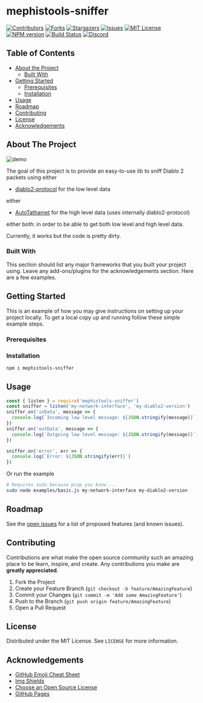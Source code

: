 
# mephistools-sniffer

<!-- PROJECT SHIELDS -->
[![Contributors][contributors-shield]][contributors-url]
[![Forks][forks-shield]][forks-url]
[![Stargazers][stars-shield]][stars-url]
[![Issues][issues-shield]][issues-url]
[![MIT License][license-shield]][license-url]
[![NPM version](https://img.shields.io/npm/v/mephistools-sniffer.svg)](npm-url)
[![Build Status](https://github.com/Mephistools/mephistools-sniffer/workflows/CI/badge.svg)](build-url)
[![Discord](https://img.shields.io/badge/chat-on%20discord-brightgreen.svg)](discord-url)

<!-- TABLE OF CONTENTS -->
## Table of Contents

* [About the Project](#about-the-project)
  * [Built With](#built-with)
* [Getting Started](#getting-started)
  * [Prerequisites](#prerequisites)
  * [Installation](#installation)
* [Usage](#usage)
* [Roadmap](#roadmap)
* [Contributing](#contributing)
* [License](#license)
* [Acknowledgements](#acknowledgements)

<!-- ABOUT THE PROJECT -->
## About The Project

![demo](docs/images/demo.gif)

The goal of this project is to provide an easy-to-use lib to sniff Diablo 2 packets using either

* [diablo2-protocol](https://github.com/MephisTools/diablo2-protocol) for the low level data

 either

* [AutoTathamet](https://github.com/MephisTools/AutoTathamet) for the high level data (uses internally diablo2-protocol)

 either both: in order to be able to get both low level and high level data.

 Currently, it works but the code is pretty dirty.

### Built With

This section should list any major frameworks that you built your project using. Leave any add-ons/plugins for the acknowledgements section. Here are a few examples.

<!-- GETTING STARTED -->
## Getting Started

This is an example of how you may give instructions on setting up your project locally.
To get a local copy up and running follow these simple example steps.

### Prerequisites

### Installation

```bash
npm i mephistools-sniffer
```

<!-- USAGE EXAMPLES -->
## Usage

```js
const { listen } = require('mephistools-sniffer')
const sniffer = listen('my-network-interface', 'my-diablo2-version')
sniffer.on('inData', message => {
  console.log(`Incoming low level message: ${JSON.stringify(message)}`)
})
sniffer.on('outData', message => {
  console.log(`Outgoing low level message: ${JSON.stringify(message)}`)
})

sniffer.on('error', err => {
  console.log(`Error: ${JSON.stringify(err)}`)
})
```

Or run the example

```bash
# Requires sudo because pcap you know ...
sudo node examples/basic.js my-network-interface my-diablo2-version
```

<!-- ROADMAP -->
## Roadmap

See the [open issues](https://github.com/Mephistools/mephistools-sniffer/issues) for a list of proposed features (and known issues).

<!-- CONTRIBUTING -->
## Contributing

Contributions are what make the open source community such an amazing place to be learn, inspire, and create. Any contributions you make are **greatly appreciated**.

1. Fork the Project
2. Create your Feature Branch (`git checkout -b feature/AmazingFeature`)
3. Commit your Changes (`git commit -m 'Add some AmazingFeature'`)
4. Push to the Branch (`git push origin feature/AmazingFeature`)
5. Open a Pull Request

<!-- LICENSE -->
## License

Distributed under the MIT License. See `LICENSE` for more information.

<!-- ACKNOWLEDGEMENTS -->
## Acknowledgements

* [GitHub Emoji Cheat Sheet](https://www.webpagefx.com/tools/emoji-cheat-sheet)
* [Img Shields](https://shields.io)
* [Choose an Open Source License](https://choosealicense.com)
* [GitHub Pages](https://pages.github.com)

<!-- MARKDOWN LINKS & IMAGES -->
<!-- https://www.markdownguide.org/basic-syntax/#reference-style-links -->
[contributors-shield]: https://img.shields.io/github/contributors/Mephistools/mephistools-sniffer.svg?style=flat-square
[contributors-url]: https://github.com/Mephistools/mephistools-sniffer/graphs/contributors
[forks-shield]: https://img.shields.io/github/forks/Mephistools/mephistools-sniffer.svg?style=flat-square
[forks-url]: https://github.com/Mephistools/mephistools-sniffer/network/members
[stars-shield]: https://img.shields.io/github/stars/Mephistools/mephistools-sniffer.svg?style=flat-square
[stars-url]: https://github.com/Mephistools/mephistools-sniffer/stargazers
[issues-shield]: https://img.shields.io/github/issues/Mephistools/mephistools-sniffer.svg?style=flat-square
[issues-url]: https://github.com/Mephistools/mephistools-sniffer/issues
[license-shield]: https://img.shields.io/github/license/Mephistools/mephistools-sniffer.svg?style=flat-square
[license-url]: https://github.com/Mephistools/mephistools-sniffer/blob/master/LICENSE.txt
[npm-shield]: https://img.shields.io/npm/v/mephistools-sniffer.svg
[npm-url]: http://npmjs.com/package/mephistools-sniffer
[build-shield]: https://github.com/Mephistools/mephistools-sniffer/workflows/CI/badge.svg
[build-url]: https://github.com/Mephistools/mephistools-sniffer/actions?query=workflow%3A%22CI%22
[discord-shield]: https://img.shields.io/badge/chat-on%20discord-brightgreen.svg
[discord-url]: https://discord.gg/9RqtApv

